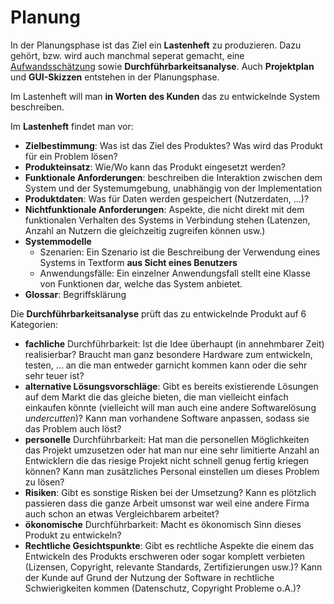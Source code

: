 # Planung

In der Planungsphase ist das Ziel ein **Lastenheft** zu produzieren. Dazu gehört, bzw. wird auch manchmal
seperat gemacht, eine [Aufwandsschätzung](/swt/aufwandsschätzung.md) sowie **Durchführbarkeitsanalyse**.
Auch **Projektplan** und **GUI-Skizzen** entstehen in der Planungsphase.


Im Lastenheft will man **in Worten des Kunden** das zu entwickelnde System beschreiben.

Im **Lastenheft** findet man vor:
- **Zielbestimmung**: Was ist das Ziel des Produktes? Was wird das Produkt für ein Problem lösen?
- **Produkteinsatz**: Wie/Wo kann das Produkt eingesetzt werden? 
- **Funktionale Anforderungen**: beschreiben die Interaktion zwischen dem System und der
  Systemumgebung, unabhängig von der Implementation
- **Produktdaten**: Was für Daten werden gespeichert (Nutzerdaten, ...)?
- **Nichtfunktionale Anforderungen**: Aspekte, die nicht direkt mit dem funktionalen Verhalten des
  Systems in Verbindung stehen (Latenzen, Anzahl an Nutzern die gleichzeitig zugreifen können usw.)
- **Systemmodelle**
  - Szenarien: Ein Szenario ist die Beschreibung der Verwendung eines Systems in Textform **aus
    Sicht eines Benutzers**
  - Anwendungsfälle: Ein einzelner Anwendungsfall stellt eine Klasse von Funktionen dar, welche
    das System anbietet.
- **Glossar**: Begriffsklärung


Die **Durchführbarkeitsanalyse** prüft das zu entwickelnde Produkt auf 6 Kategorien:
- **fachliche** Durchführbarkeit: Ist die Idee überhaupt (in annehmbarer Zeit) realisierbar?
  Braucht man ganz besondere Hardware zum entwickeln, testen, ... an die man entweder garnicht
  kommen kann oder die sehr sehr teuer ist?
- **alternative Lösungsvorschläge**: Gibt es bereits existierende Lösungen auf dem Markt die
  das gleiche bieten, die man vielleicht einfach einkaufen könnte (vielleicht will man auch
  eine andere Softwarelösung *undercutten*)? Kann man vorhandene Software anpassen, sodass sie
  das Problem auch löst?
- **personelle** Durchführbarkeit: Hat man die personellen Möglichkeiten das Projekt umzusetzen
  oder hat man nur eine sehr limitierte Anzahl an Entwicklern die das riesige Projekt nicht
  schnell genug fertig kriegen können? Kann man zusätzliches Personal einstellen um dieses Problem
  zu lösen?
- **Risiken**: Gibt es sonstige Risken bei der Umsetzung? Kann es plötzlich passieren dass die ganze
  Arbeit umsonst war weil eine andere Firma auch schon an etwas Vergleichbarem arbeitet?
- **ökonomische** Durchführbarkeit: Macht es ökonomisch Sinn dieses Produkt zu entwickeln?
- **Rechtliche Gesichtspunkte**: Gibt es rechtliche Aspekte die einem das Entwickeln des Produkts
  erschweren oder sogar komplett verbieten (Lizensen, Copyright, relevante Standards, Zertifizierungen
  usw.)? Kann der Kunde auf Grund der Nutzung der Software in rechtliche Schwierigkeiten kommen
  (Datenschutz, Copyright Probleme o.A.)?

